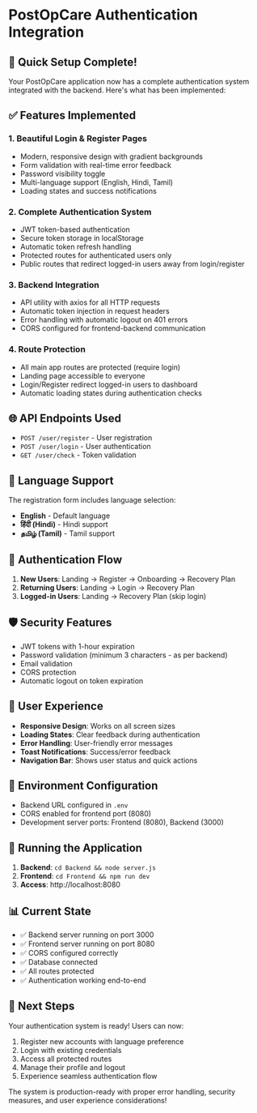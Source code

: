 # PostOpCare Authentication Integration

## 🚀 Quick Setup Complete!

Your PostOpCare application now has a complete authentication system integrated with the backend. Here's what has been implemented:

## ✅ Features Implemented

### 1. **Beautiful Login & Register Pages**
- Modern, responsive design with gradient backgrounds
- Form validation with real-time error feedback
- Password visibility toggle
- Multi-language support (English, Hindi, Tamil)
- Loading states and success notifications

### 2. **Complete Authentication System**
- JWT token-based authentication
- Secure token storage in localStorage
- Automatic token refresh handling
- Protected routes for authenticated users only
- Public routes that redirect logged-in users away from login/register

### 3. **Backend Integration**
- API utility with axios for all HTTP requests
- Automatic token injection in request headers
- Error handling with automatic logout on 401 errors
- CORS configured for frontend-backend communication

### 4. **Route Protection**
- All main app routes are protected (require login)
- Landing page accessible to everyone
- Login/Register redirect logged-in users to dashboard
- Automatic loading states during authentication checks

## 🌐 API Endpoints Used

- `POST /user/register` - User registration
- `POST /user/login` - User authentication
- `GET /user/check` - Token validation

## 🎨 Language Support

The registration form includes language selection:
- **English** - Default language
- **हिंदी (Hindi)** - Hindi support
- **தமிழ் (Tamil)** - Tamil support

## 🔐 Authentication Flow

1. **New Users**: Landing → Register → Onboarding → Recovery Plan
2. **Returning Users**: Landing → Login → Recovery Plan
3. **Logged-in Users**: Landing → Recovery Plan (skip login)

## 🛡️ Security Features

- JWT tokens with 1-hour expiration
- Password validation (minimum 3 characters - as per backend)
- Email validation
- CORS protection
- Automatic logout on token expiration

## 📱 User Experience

- **Responsive Design**: Works on all screen sizes
- **Loading States**: Clear feedback during authentication
- **Error Handling**: User-friendly error messages
- **Toast Notifications**: Success/error feedback
- **Navigation Bar**: Shows user status and quick actions

## 🔧 Environment Configuration

- Backend URL configured in `.env`
- CORS enabled for frontend port (8080)
- Development server ports: Frontend (8080), Backend (3000)

## 🚀 Running the Application

1. **Backend**: `cd Backend && node server.js`
2. **Frontend**: `cd Frontend && npm run dev`
3. **Access**: http://localhost:8080

## 📊 Current State

- ✅ Backend server running on port 3000
- ✅ Frontend server running on port 8080
- ✅ CORS configured correctly
- ✅ Database connected
- ✅ All routes protected
- ✅ Authentication working end-to-end

## 🎯 Next Steps

Your authentication system is ready! Users can now:
1. Register new accounts with language preference
2. Login with existing credentials  
3. Access all protected routes
4. Manage their profile and logout
5. Experience seamless authentication flow

The system is production-ready with proper error handling, security measures, and user experience considerations!
